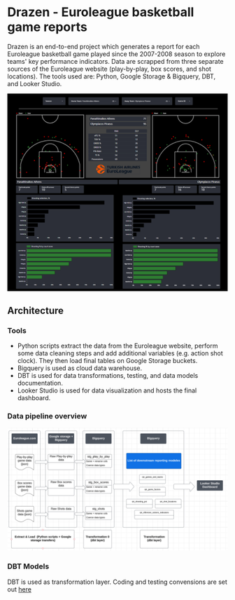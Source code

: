 # Drazen - Euroleague basketball game reports
Drazen is an end-to-end project which generates a report for each Euroleague basketball game played since the 2007-2008 season to explore teams' key performance indicators.
Data are scrapped from three separate sources of the Euroleague website (play-by-play, box scores, and shot locations). The tools used are: Python, Google Storage & Bigquery, DBT, and Looker Studio.


![GitHub Logo](img/game_report_dashboard.PNG)



## Architecture 

### Tools

* Python scripts extract the data from the Euroleague website, perform some data cleaning steps and add additional variables (e.g. action shot clock). They then load final tables on Google Storage buckets.
* Bigquery is used as cloud data warehouse.
* DBT is used for data transformations, testing, and data models documentation.
* Looker Studio is used for data visualization and hosts the final dashboard.

### Data pipeline overview
![GitHub Logo](img/data_pipeline_overview.PNG)

### DBT Models 
DBT is used as transformation layer. Coding and testing convensions are set out [here](./dbt/BigQuery/README.md)
